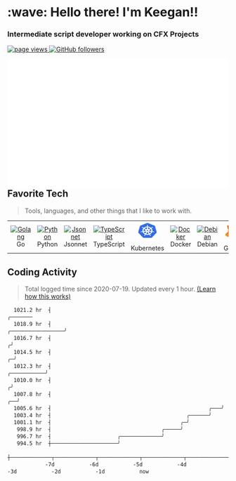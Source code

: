 <h1 align="left" id="keeganwut-title">:wave: Hello there! I'm Keegan!!</h1>
<h3 align="left">Intermediate script developer working on CFX Projects</h3>

<p align="left">
  <a href="https://github.com/keeganwut">
    <img src="https://komarev.com/ghpvc/?username=keeganwut" alt="page views" />
  </a>
  <a href="https://github.com/keeganwut?tab=followers">
    <img alt="GitHub followers" src="https://img.shields.io/github/followers/keeganwut?color=green&logo=github">
  </a>
</p>

<a href="#macropower-title">
  <img src="https://raw.githubusercontent.com/MacroPower/github-stats-transparent/output/generated/overview.svg" alt="keeganwut" align="right" />
</a>

<br>

<h2 align="left" id="keeganwut-tech">Favorite Tech</h2>

> Tools, languages, and other things that I like to work with.

<table>
  <tr>
    <td align="center" width="96">
      <a href="#keeganwut-tech">
        <img src="./img/go-flat.svg" width="48" height="48" alt="Golang" />
      </a>
      <br>Go
    </td>
    <td align="center" width="96">
      <a href="#keeganwut-tech">
        <img src="./img/python-original.svg" width="48" height="48" alt="Python" />
      </a>
      <br>Python
    </td>
    <td align="center" width="96">
      <a href="#keeganwut-tech">
        <img src="https://jsonnet.org/img/isologo.svg" width="48" height="48" alt="Jsonnet" />
      </a>
      <br>Jsonnet
    </td>
    <td align="center" width="96">
      <a href="#keeganwut-tech">
        <img src="./img/typescript-original.svg" width="48" height="48" alt="TypeScript" />
      </a>
      <br>TypeScript
    </td>
    <td align="center" width="96">
      <a href="#keeganwut-tech" >
        <img src="https://raw.githubusercontent.com/cncf/artwork/master/projects/kubernetes/icon/color/kubernetes-icon-color.svg" width="48" height="48" alt="Kubernetes" />
      </a>
      <br>Kubernetes
    </td>
    <td align="center" width="96"> 
      <a href="#keeganwut-tech" >
        <img src="./img/docker-original.svg" width="48" height="48" alt="Docker" />
      </a>
      <br>Docker
    </td>
    <td align="center"  width="96">
      <a href="#keeganwut-tech">
        <img src="./img/debian-original.svg" width="48" height="48" alt="Debian" />
      </a>
      <br>Debian
    </td>
    <td align="center" width="96">
      <a href="#keeganwut-tech" >
        <img src="https://raw.githubusercontent.com/grafana/grafana/master/public/img/grafana_icon.svg" width="48" height="48" alt="Grafana" />
      </a>
      <br>Grafana
    </td>
  </tr>
</table>

<h2 align="left">Coding Activity</h2>

> Total logged time since 2020-07-19. Updated every 1 hour. [(Learn how this works)](https://keeganwut.readthedocs.io/en/latest/#dynamic-ascii-graph)

<!-- prettier-ignore-start -->
<!-- START_SECTION:ascii_graph -->

```
  1021.2 hr  ┤                                                                                           ╭─────── 
  1018.9 hr  ┤                                                                         ╭─────────────────╯        
  1016.7 hr  ┤                                                                        ╭╯                          
  1014.5 hr  ┤                                                                      ╭─╯                           
  1012.3 hr  ┤                                                          ╭───────────╯                             
  1010.0 hr  ┤                                                         ╭╯                                         
  1007.8 hr  ┤                                                      ╭──╯                                          
  1005.6 hr  ┤                                                  ╭───╯                                             
  1003.4 hr  ┤                                           ╭──────╯                                                 
  1001.1 hr  ┤                                         ╭─╯                                                        
   998.9 hr  ┤                                   ╭─────╯                                                          
   996.7 hr  ┤                     ╭─────────────╯                                                                
   994.5 hr  ┼─────────────────────╯                                                                              
             ┼─────────────┬─────────────┬─────────────┬─────────────┬─────────────┬─────────────┬─────────────┤ 
            -7d           -6d           -5d           -4d           -3d           -2d           -1d           now
```

<!-- END_SECTION:ascii_graph -->
<!-- prettier-ignore-end -->

<!-- links -->

[84.51°]: https://github.com/8451 "84.51° Github Home"
[issues page]: https://github.com/keeganwut/keeganwut/issues "keeganwut/issues"
[linkedin]: https://www.linkedin.com/in/colvinjm "Jacob Colvin LinkedIn"
[homelab]: https://github.com/keeganwut/homelab "keeganwut/homelab"
[blog]: https://jacobcolvin.com/posts/ "My Blog"
